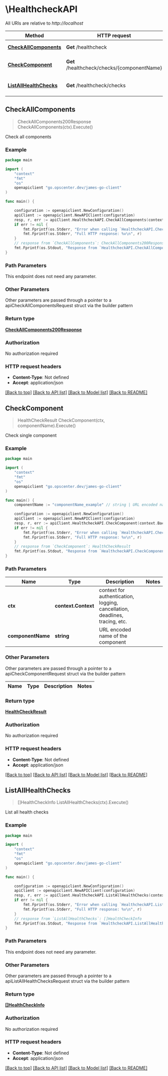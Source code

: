 # \HealthcheckAPI

All URIs are relative to *http://localhost*

Method | HTTP request | Description
------------- | ------------- | -------------
[**CheckAllComponents**](HealthcheckAPI.md#CheckAllComponents) | **Get** /healthcheck | Check all components
[**CheckComponent**](HealthcheckAPI.md#CheckComponent) | **Get** /healthcheck/checks/{componentName} | Check single component
[**ListAllHealthChecks**](HealthcheckAPI.md#ListAllHealthChecks) | **Get** /healthcheck/checks | List all health checks



## CheckAllComponents

> CheckAllComponents200Response CheckAllComponents(ctx).Execute()

Check all components

### Example

```go
package main

import (
    "context"
    "fmt"
    "os"
    openapiclient "go.opscenter.dev/james-go-client"
)

func main() {

    configuration := openapiclient.NewConfiguration()
    apiClient := openapiclient.NewAPIClient(configuration)
    resp, r, err := apiClient.HealthcheckAPI.CheckAllComponents(context.Background()).Execute()
    if err != nil {
        fmt.Fprintf(os.Stderr, "Error when calling `HealthcheckAPI.CheckAllComponents``: %v\n", err)
        fmt.Fprintf(os.Stderr, "Full HTTP response: %v\n", r)
    }
    // response from `CheckAllComponents`: CheckAllComponents200Response
    fmt.Fprintf(os.Stdout, "Response from `HealthcheckAPI.CheckAllComponents`: %v\n", resp)
}
```

### Path Parameters

This endpoint does not need any parameter.

### Other Parameters

Other parameters are passed through a pointer to a apiCheckAllComponentsRequest struct via the builder pattern


### Return type

[**CheckAllComponents200Response**](CheckAllComponents200Response.md)

### Authorization

No authorization required

### HTTP request headers

- **Content-Type**: Not defined
- **Accept**: application/json

[[Back to top]](#) [[Back to API list]](../README.md#documentation-for-api-endpoints)
[[Back to Model list]](../README.md#documentation-for-models)
[[Back to README]](../README.md)


## CheckComponent

> HealthCheckResult CheckComponent(ctx, componentName).Execute()

Check single component

### Example

```go
package main

import (
    "context"
    "fmt"
    "os"
    openapiclient "go.opscenter.dev/james-go-client"
)

func main() {
    componentName := "componentName_example" // string | URL encoded name of the component

    configuration := openapiclient.NewConfiguration()
    apiClient := openapiclient.NewAPIClient(configuration)
    resp, r, err := apiClient.HealthcheckAPI.CheckComponent(context.Background(), componentName).Execute()
    if err != nil {
        fmt.Fprintf(os.Stderr, "Error when calling `HealthcheckAPI.CheckComponent``: %v\n", err)
        fmt.Fprintf(os.Stderr, "Full HTTP response: %v\n", r)
    }
    // response from `CheckComponent`: HealthCheckResult
    fmt.Fprintf(os.Stdout, "Response from `HealthcheckAPI.CheckComponent`: %v\n", resp)
}
```

### Path Parameters


Name | Type | Description  | Notes
------------- | ------------- | ------------- | -------------
**ctx** | **context.Context** | context for authentication, logging, cancellation, deadlines, tracing, etc.
**componentName** | **string** | URL encoded name of the component | 

### Other Parameters

Other parameters are passed through a pointer to a apiCheckComponentRequest struct via the builder pattern


Name | Type | Description  | Notes
------------- | ------------- | ------------- | -------------


### Return type

[**HealthCheckResult**](HealthCheckResult.md)

### Authorization

No authorization required

### HTTP request headers

- **Content-Type**: Not defined
- **Accept**: application/json

[[Back to top]](#) [[Back to API list]](../README.md#documentation-for-api-endpoints)
[[Back to Model list]](../README.md#documentation-for-models)
[[Back to README]](../README.md)


## ListAllHealthChecks

> []HealthCheckInfo ListAllHealthChecks(ctx).Execute()

List all health checks

### Example

```go
package main

import (
    "context"
    "fmt"
    "os"
    openapiclient "go.opscenter.dev/james-go-client"
)

func main() {

    configuration := openapiclient.NewConfiguration()
    apiClient := openapiclient.NewAPIClient(configuration)
    resp, r, err := apiClient.HealthcheckAPI.ListAllHealthChecks(context.Background()).Execute()
    if err != nil {
        fmt.Fprintf(os.Stderr, "Error when calling `HealthcheckAPI.ListAllHealthChecks``: %v\n", err)
        fmt.Fprintf(os.Stderr, "Full HTTP response: %v\n", r)
    }
    // response from `ListAllHealthChecks`: []HealthCheckInfo
    fmt.Fprintf(os.Stdout, "Response from `HealthcheckAPI.ListAllHealthChecks`: %v\n", resp)
}
```

### Path Parameters

This endpoint does not need any parameter.

### Other Parameters

Other parameters are passed through a pointer to a apiListAllHealthChecksRequest struct via the builder pattern


### Return type

[**[]HealthCheckInfo**](HealthCheckInfo.md)

### Authorization

No authorization required

### HTTP request headers

- **Content-Type**: Not defined
- **Accept**: application/json

[[Back to top]](#) [[Back to API list]](../README.md#documentation-for-api-endpoints)
[[Back to Model list]](../README.md#documentation-for-models)
[[Back to README]](../README.md)

